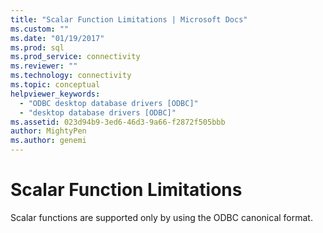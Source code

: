```yaml
---
title: "Scalar Function Limitations | Microsoft Docs"
ms.custom: ""
ms.date: "01/19/2017"
ms.prod: sql
ms.prod_service: connectivity
ms.reviewer: ""
ms.technology: connectivity
ms.topic: conceptual
helpviewer_keywords: 
  - "ODBC desktop database drivers [ODBC]"
  - "desktop database drivers [ODBC]"
ms.assetid: 023d94b9-3ed6-46d3-9a66-f2872f505bbb
author: MightyPen
ms.author: genemi
---
```

# Scalar Function Limitations
Scalar functions are supported only by using the ODBC canonical format.
